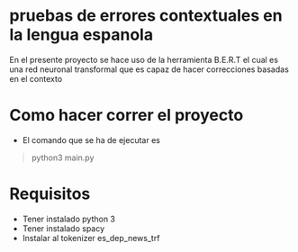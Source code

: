 # pruebas de errores contextuales en la lengua espanola
En el presente proyecto se hace uso de la herramienta B.E.R.T el cual es una red neuronal transformal que es capaz de hacer correcciones basadas en el contexto

# Como hacer correr el proyecto
- El comando que se ha de ejecutar es 
 > python3 main.py

# Requisitos
  - Tener instalado python 3
  - Tener instalado spacy
  - Instalar al tokenizer es_dep_news_trf
